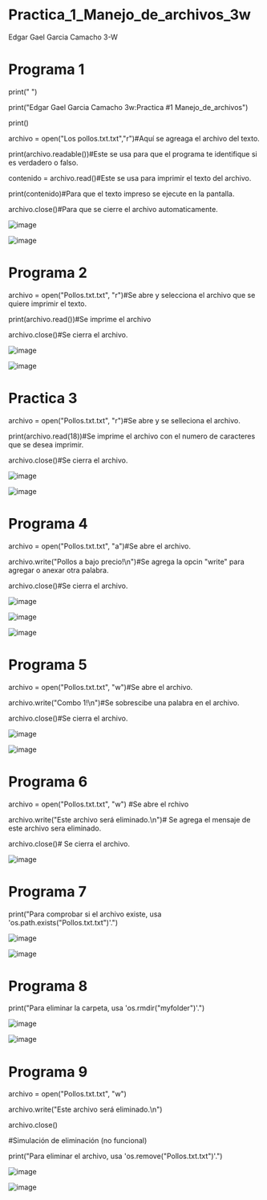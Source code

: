 # Practica_1_Manejo_de_archivos_3w
Edgar Gael Garcia Camacho 3-W
# Programa 1

print(" ")

print("Edgar Gael Garcia Camacho 3w:Practica #1 Manejo_de_archivos")

print()

archivo = open("Los pollos.txt.txt","r")#Aquí se agreaga el archivo del texto.

print(archivo.readable())#Este se usa para que el programa te identifique si es verdadero o falso.

contenido = archivo.read()#Este se usa para imprimir el texto del archivo.

print(contenido)#Para que el texto impreso se ejecute en la pantalla.

archivo.close()#Para que se cierre el archivo automaticamente.

![image](https://github.com/user-attachments/assets/8a9e0776-2691-4231-8965-1a5d300b63fc)

![image](https://github.com/user-attachments/assets/d11aebcf-0ec1-4070-8ed7-51deaa41b6cd)

# Programa 2

archivo = open("Pollos.txt.txt", "r")#Se abre y selecciona el archivo que se quiere imprimir el texto.

print(archivo.read())#Se imprime el archivo

archivo.close()#Se cierra el archivo.

![image](https://github.com/user-attachments/assets/4be8dc8d-869b-401a-afd5-4e7b03a363af)

![image](https://github.com/user-attachments/assets/b5570a1c-ae8e-4dae-acd1-37607879994c)

# Practica 3

archivo = open("Pollos.txt.txt", "r")#Se abre y se selleciona el archivo.

print(archivo.read(18))#Se imprime el archivo con el numero de caracteres que se desea imprimir.

archivo.close()#Se cierra el archivo.

![image](https://github.com/user-attachments/assets/e5bcea51-ebdd-43d7-8fd9-0d7cebfb642e)

![image](https://github.com/user-attachments/assets/b43b9583-341f-4e2d-b059-1b69480eec32)

# Programa 4

archivo = open("Pollos.txt.txt", "a")#Se abre el archivo.

archivo.write("Pollos a bajo precio!\n")#Se agrega la opcin "write" para agregar o anexar otra palabra.

archivo.close()#Se cierra el archivo.

![image](https://github.com/user-attachments/assets/2dc6b937-481b-4b12-8be7-1454b8f464cb)

![image](https://github.com/user-attachments/assets/587df32e-6fe8-4e90-857c-10ffd98d81cd)

![image](https://github.com/user-attachments/assets/c228a7b7-2bb6-47d7-ae3a-8b33ff5f2509)

# Programa 5

archivo = open("Pollos.txt.txt", "w")#Se abre el archivo.

archivo.write("Combo 1!\n")#Se sobrescibe una palabra en el archivo.

archivo.close()#Se cierra el archivo.

![image](https://github.com/user-attachments/assets/4b296a6c-d6ce-484c-9841-c125a8d9c25b)

![image](https://github.com/user-attachments/assets/480c0222-e19b-46ab-9abf-e999dadc45c9)

# Programa 6

archivo = open("Pollos.txt.txt", "w")  #Se abre el rchivo

archivo.write("Este archivo será eliminado.\n")# Se agrega el mensaje de este archivo sera eliminado.

archivo.close()# Se cierra el archivo.

![image](https://github.com/user-attachments/assets/8f95dd92-73fb-4985-b1ae-56a055f139fe)

# Programa 7

print("Para comprobar si el archivo existe, usa 'os.path.exists(\"Pollos.txt.txt\")'.")

![image](https://github.com/user-attachments/assets/b46f7c02-8956-4b2a-8469-6439044c169f)

![image](https://github.com/user-attachments/assets/0b8fad41-8be0-43e4-b149-6e7025dd8d54)

# Programa 8

print("Para eliminar la carpeta, usa 'os.rmdir(\"myfolder\")'.")

![image](https://github.com/user-attachments/assets/97c4c34c-c41f-4701-98dd-ebc2a230d345)

![image](https://github.com/user-attachments/assets/fa5ab74b-d94b-4981-ba40-bb53e5b84579)

# Programa 9

archivo = open("Pollos.txt.txt", "w")  

archivo.write("Este archivo será eliminado.\n")

archivo.close()

#Simulación de eliminación (no funcional)

print("Para eliminar el archivo, usa 'os.remove(\"Pollos.txt.txt\")'.")

![image](https://github.com/user-attachments/assets/93c829c6-dd4b-4c2c-a3db-366e492a2b59)

![image](https://github.com/user-attachments/assets/8237fb16-7403-4245-b1fa-a0f308599643)





